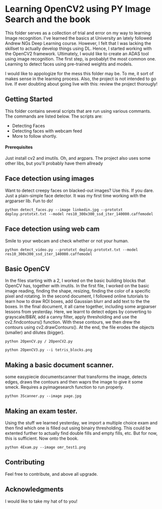 # Learning OpenCV2 using PY Image Search and the book

This folder serves as a collection of trial and error on my way to learning Image recognition. I've learned the basics at University an lately followed Andrew NGs Deep Learning course. However, I felt that I was lacking the skillset to actually develop things using DL. Hence, I started working with the OpenCV2 framework. Ultimately, I would like to create an ADAS tool using image recognition. The first step, is probablyt the most common one. Learning to detect faces using pre-trained weights and models. 

I would like to appologize for the mess this folder may be. To me, it sort of makes sense in the learning process. Also, the project is not intended to go live. If ever doubting about going live with this: review the project thorougly! 


## Getting Started

This folder contains several scripts that are run using various commants. The commands are listed below. The scripts are:
* Detecting Faces
* Detecting faces with webcam feed
* More to follow shortly. 

#### Prerequisites

Just install cv2 and imutils. Oh, and argpars. The project also uses some other libs, but you'll probably have them allready 

## Face detection using images

Want to detect creepy faces on blacked-out images? Use this. If you dare. Just a plain-simple face detector. It was my first time working with the argparser lib. Fun to do! 
```
python detect_faces.py --image linkedin.jpg --prototxt deploy.prototxt.txt --model res10_300x300_ssd_iter_140000.caffemodel
```

## Face detection using web cam

Smile to your webcam and check whether or not your human. 
```
python detect_video.py --prototxt deploy.prototxt.txt --model res10_300x300_ssd_iter_140000.caffemodel
```

## Basic OpenCV
In the files starting with a 2, I worked on the basic building blocks that OpenCV has, together with imutils. In the first file, I worked on the basic image reading, finding the shape, resizing, finding the color of a specific pixel and rotating. In the second document, I followed online tutorials to learn how to draw ROI boxes, add Gaussian blurr and add text to the the boxes. In the final document, it all came together, including some argparser lessons from yesterday. Here, we learnt to detect edges by converting to grayscale/B&W, add a canny filter, apply thresholding and use the cv2.findcontours() function. With these contours, we then drew the contours using cv2.drawContours(). At the end, the file erodes the objects (smaller) and dilutes (bigger). 

```
python 2OpenCV.py / 2OpenCV2.py
```
```
python 2OpenCV3.py --i tetris_blocks.png
```

## Making a basic document scanner.
some easypiecie documentscanner that transforms the image, detects edges, draws the contours and then waprs the image to give it some smeck. Requires a pyimagesearch function to run properly.

```
python 3Scanner.py --image page.jpg 

```

## Making an exam tester.
Using the stuff we learned yesterday, we import a multiple choice exam and then find which one is filled out using binairy thresholding. This could be extented further to actually find double fills and empty fills, etc. But for now, this is sufficient. Now onto the book. 
```
python 4Exam.py --image omr_test1.png 

```


## Contributing

Feel free to contribute, and above all upgrade.


## Acknowledgments

I would like to take my hat of to you! 
